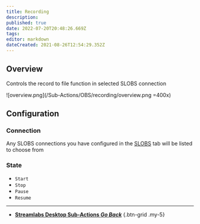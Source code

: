 ```yaml
---
title: Recording
description: 
published: true
date: 2022-07-20T20:48:26.669Z
tags: 
editor: markdown
dateCreated: 2021-08-26T12:54:29.352Z
---
```


## Overview
Controls the record to file function in selected SLOBS connection

![overview.png](/Sub-Actions/OBS/recording/overview.png =400x)

## Configuration
### Connection
Any SLOBS connections you have configured in the [SLOBS](/SLOBS) tab will be listed to choose from

### State
* `Start`
* `Stop`
* `Pause`
* `Resume`

---

- [<i class="mdi mdi-chevron-left"></i> **Streamlabs Desktop Sub-Actions *Go Back***](/en/Sub-Actions/Streamlabs-Desktop)
{.btn-grid .my-5}